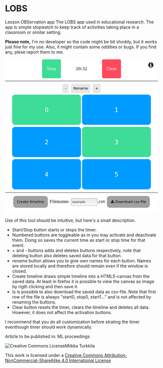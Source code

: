 # LOBS
Lesson OBServation app
The LOBS app used in educational research. The app is simple stopwatch to keep track of activities taking place in a classroom or similar setting.

__Please note,__ I'm no developer so the code might be bit shoddy, but it works just fine for my use. Also, it might contain some oddities or bugs. If you find any, plese report them to me.

![The LOBS app](timer_running2.png)

Use of this tool should be intuitive, but here's a small description.

* Start/Stop button starts or stops the timer.
* Numbered buttons are toggleable as in you may activate and deactivate them. Doing so saves the current time as start or stop time for that event.
* \+ and - buttons adds and deletes buttons respectively, note that deleting button also deletes saved data for that button.
* rename button allows you to give own names for each button. Names are stored locally and therefore should remain even if the window is closed.
* Create timeline draws simple timeline into a HTML5-canvas from the saved data. At least in firefox it is possible to view the canvas as image by rigth clicking and then save it.
* Is is possible to also download the saved data as csv-file. Note that first row of the file is always "start0, stop0, start1..." and is not affected by renaming the buttons.
* Clear button resets the timer, clears the timeline and deletes all data. However, it does not affect the activation buttons.

I recommend that you do all customization before strating the timer eventhough timer should work dynamically.



Article to be published in: ML proceedings

![Creative Commons License](https://i.creativecommons.org/l/by-nc-sa/4.0/80x15.png)Miikka Turkkila

This work is licensed under a [Creative Commons Attribution-NonCommercial-ShareAlike 4.0 International License](http://creativecommons.org/licenses/by-nc-sa/4.0/)
